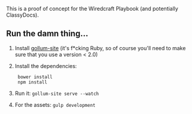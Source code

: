 This is a proof of concept for the Wiredcraft Playbook (and potentially ClassyDocs).

## Run the damn thing...

1. Install [gollum-site](https://github.com/dreverri/gollum-site) (it's f*cking Ruby, so of course you'll need to make sure that you use a version < 2.0)
1. Install the dependencies:

        bower install
        npm install

1. Run it: `gollum-site serve --watch`
1. For the assets: `gulp development`
